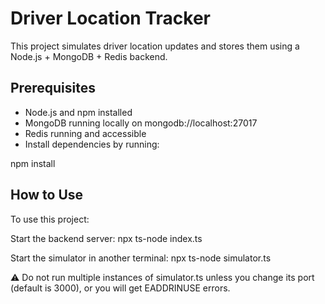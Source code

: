 # Driver Location Tracker

This project simulates driver location updates and stores them using a Node.js + MongoDB + Redis backend.

## Prerequisites

- Node.js and npm installed
- MongoDB running locally on mongodb://localhost:27017
- Redis running and accessible
- Install dependencies by running:

npm install

## How to Use

To use this project:

Start the backend server:
npx ts-node index.ts

Start the simulator in another terminal:
npx ts-node simulator.ts

⚠️ Do not run multiple instances of simulator.ts unless you change its port (default is 3000), or you will get EADDRINUSE errors.
